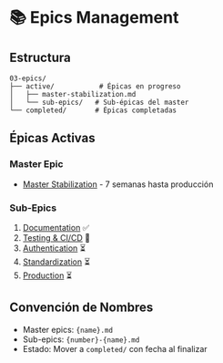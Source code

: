 # 📚 Epics Management

## Estructura

```
03-epics/
├── active/           # Épicas en progreso
│   ├── master-stabilization.md
│   └── sub-epics/   # Sub-épicas del master
└── completed/       # Épicas completadas
```

## Épicas Activas

### Master Epic
- [Master Stabilization](./active/master-stabilization.md) - 7 semanas hasta producción

### Sub-Epics
1. [Documentation](./active/sub-epics/001-documentation.md) ✅
2. [Testing & CI/CD](./active/sub-epics/002-testing-cicd.md) 🔄
3. [Authentication](./active/sub-epics/003-authentication.md) ⏳
4. [Standardization](./active/sub-epics/004-standardization.md) ⏳
5. [Production](./active/sub-epics/005-production.md) ⏳

## Convención de Nombres

- Master epics: `{name}.md`
- Sub-epics: `{number}-{name}.md`
- Estado: Mover a `completed/` con fecha al finalizar
